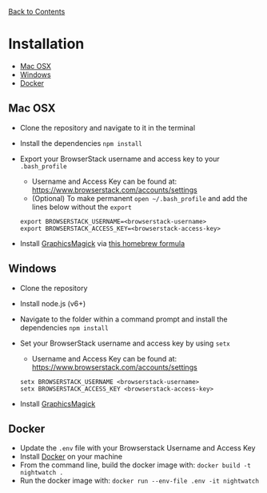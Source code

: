 [Back to Contents](index.md)

# Installation

* [Mac OSX](#mac-osx)
* [Windows](#windows)
* [Docker](#docker)

## Mac OSX 

* Clone the repository and navigate to it in the terminal
* Install the dependencies `npm install`
* Export your BrowserStack username and access key to your ```.bash_profile```
  * Username and Access Key can be found at: https://www.browserstack.com/accounts/settings
  * (Optional) To make permanent ```open ~/.bash_profile``` and add the lines below without the ```export```

  ```
  export BROWSERSTACK_USERNAME=<browserstack-username>
  export BROWSERSTACK_ACCESS_KEY=<browserstack-access-key>
  ```
* Install [GraphicsMagick](http://www.graphicsmagick.org/README.html#installation) via [this homebrew formula](http://brewformulas.org/Graphicsmagick)

## Windows

* Clone the repository
* Install node.js (v6+)
* Navigate to the folder within a command prompt and install the dependencies ```npm install```
* Set your BrowserStack username and access key by using ```setx```
  * Username and Access Key can be found at: https://www.browserstack.com/accounts/settings

  ```
  setx BROWSERSTACK_USERNAME <browserstack-username>
  setx BROWSERSTACK_ACCESS_KEY <browserstack-access-key>
  ```
* Install [GraphicsMagick](http://www.graphicsmagick.org/README.html#installation)

## Docker

* Update the ```.env``` file with your Browserstack Username and Access Key
* Install [Docker](https://www.docker.com/community-edition#/download) on your machine 
* From the command line, build the docker image with:
  ```docker build -t nightwatch .```
* Run the docker image with:
  ```docker run --env-file .env -it nightwatch```
